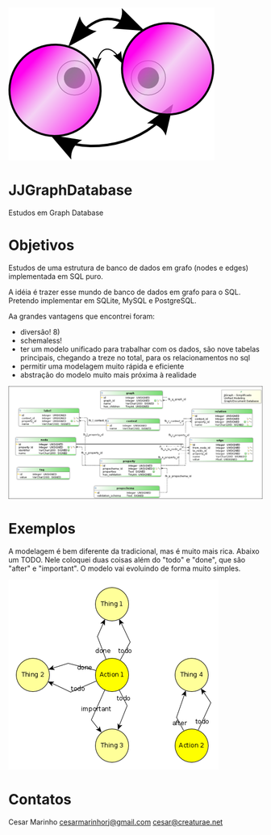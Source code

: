 ![JJGraphDatabase logo](JJ_Graph_Framework.png)

# JJGraphDatabase
Estudos em Graph Database

# Objetivos
Estudos de uma estrutura de banco de dados em grafo (nodes e edges) implementada em SQL puro.

A idéia é trazer esse mundo de banco de dados em grafo para o SQL. Pretendo implementar em SQLite, MySQL e PostgreSQL.

Aa grandes vantagens que encontrei foram:
  * diversão! 8)
  * schemaless!
  * ter um modelo unificado para trabalhar com os dados, são nove tabelas principais, chegando a treze no total, para os relacionamentos no sql
  * permitir uma modelagem muito rápida e eficiente
  * abstração do modelo muito mais próxima à realidade
  
 
 ![modelo](grafo_v4-simplificado.png)
 
 # Exemplos
  A modelagem é bem diferente da tradicional, mas é muito mais rica. Abaixo um TODO. Nele coloquei duas coisas além do "todo" e "done", que são "after" e "important". O modelo vai evoluindo de forma muito simples. 
 
 ![TODO](conceptmap_todo.png)
 
 
 # Contatos
 Cesar Marinho 
 cesarmarinhorj@gmail.com
 cesar@creaturae.net
 
